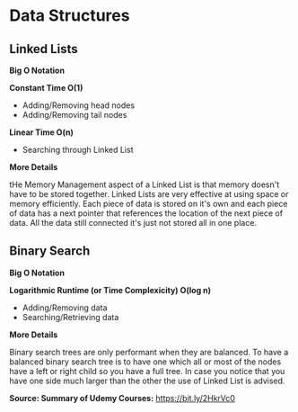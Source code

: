 # Data Structures

## Linked Lists

**Big O Notation**

**Constant Time O(1)**
- Adding/Removing head nodes
- Adding/Removing tail nodes

**Linear Time O(n)**
- Searching through Linked List

**More Details**

tHe Memory Management aspect of a Linked List is that memory doesn't have to be stored together. Linked Lists are very effective at using space or memory efficiently. Each piece of data is stored on it's own and each piece of data has a next pointer that references the location of the next piece of data. All the data still connected it's just not stored all in one place.

## Binary Search

**Big O Notation**

**Logarithmic Runtime (or Time Complexicity) O(log n)**
- Adding/Removing data
- Searching/Retrieving data

**More Details**

Binary search trees are only performant when they are balanced. To have a balanced binary search tree is to have one which
all or most of the nodes have a left or right child so you have a full tree. In case you notice that you have one side much larger 
than the other the use of Linked List is advised.

**Source: Summary of Udemy Courses:** https://bit.ly/2HkrVc0